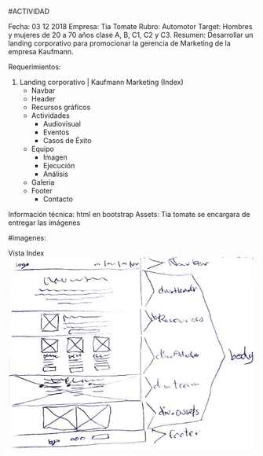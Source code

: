 #ACTIVIDAD

Fecha: 03 12 2018
Empresa: Tia Tomate
Rubro: Automotor
Target: Hombres y mujeres de 20 a 70 años clase A, B, C1, C2 y C3.
Resumen: Desarrollar un landing corporativo para promocionar la gerencia de Marketing de la empresa Kaufmann.


Requerimientos:

1.	Landing corporativo | Kaufmann Marketing (Index)
	*	Navbar
	*	Header
	*	Recursos gráficos
	*	Actividades
		-	Audiovisual
		-	Eventos
		-	Casos de Éxito
	*	Equipo
		-	Imagen
		-	Ejecución
		-	Análisis
	*	Galeria
	*	Footer
		-	Contacto

Información técnica: html en bootstrap
Assets: Tia tomate se encargara de entregar las imágenes

#imagenes:

Vista Index
![Alt text](draft/index.jpg?raw=true "Draft Index")